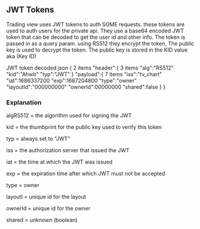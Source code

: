 ## JWT Tokens
Trading view uses JWT tokens to auth SOME requests. these tokens are used to auth users for the private api. They
use a base64 encoded JWT token that can be decoded to get the user id and other info. The token is passed in as a query param.
using RS512 they encrypt the token, The public key is used to decrypt the token. The public key is stored in the KID value aka (Key ID)

JWT token decoded json
{
2 items
"header":{
	3 items
	"alg":"RS512"
	"kid":"Ahwb"
	"typ":"JWT"
}
	"payload":{
		7 items
		"iss":"tv_chart"
		"iat":1686337200
		"exp":1687204800
		"type":"owner"
		"layoutId":"000000000"
		"ownerId":00000000
		"shared":false
	}
}
### Explanation

algRS512 = the algorithm used for signing the JWT

kid = the thumbprint for the public key used to verify this token

typ = always set to "JWT"

iss = the authorization server that issued the JWT

iat = the time at which the JWT was issued

exp = the expiration time after which JWT must not be accepted

type = owner

layoutI = unique id for the layout

ownerId = unique id for the owner

shared = unknown (boolean)
